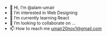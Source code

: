- 👋 Hi, I’m @alam-umair
- 👀 I’m interested in Web Designing
- 🌱 I’m currently learning React
- 💞️ I’m looking to collaborate on ...
- 📫 How to reach me umair20nov1@gmail.com

<!---
alam-umair/alam-umair is a ✨ special ✨ repository because its `README.md` (this file) appears on your GitHub profile.
You can click the Preview link to take a look at your changes.
--->
